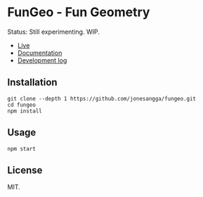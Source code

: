 # FunGeo - Fun Geometry

Status: Still experimenting. WIP.

- [Live](https://jonesangga.github.io/fungeo/)
- [Documentation](https://jonesangga.github.io/fungeo-doc/)
- [Development log](log.md)

## Installation

```
git clone --depth 1 https://github.com/jonesangga/fungeo.git
cd fungeo
npm install
```

## Usage

```
npm start
```

## License

MIT.
